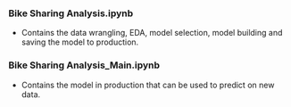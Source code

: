### Bike Sharing Analysis.ipynb
-	Contains the data wrangling, EDA, model selection, model building and saving the model to production.
###	Bike Sharing Analysis_Main.ipynb
-	Contains the model in production that can be used to predict on new data.
